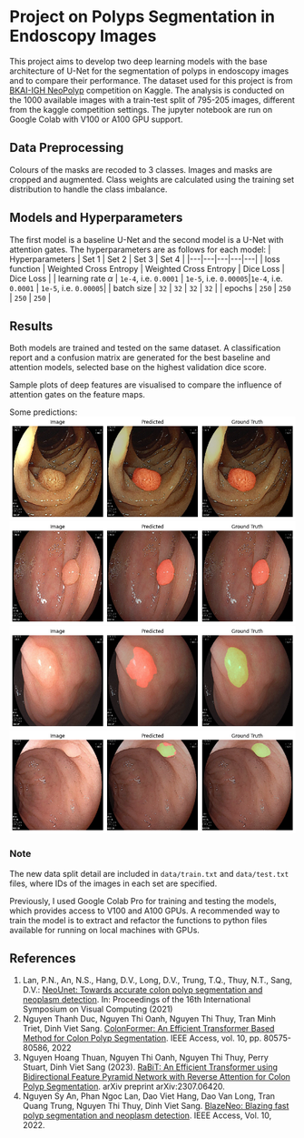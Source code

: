 # Project on Polyps Segmentation in Endoscopy Images

This project aims to develop two deep learning models with the base architecture of U-Net for the segmentation of polyps in endoscopy images and to compare their performance. The dataset used for this project is from [BKAI-IGH NeoPolyp](https://www.kaggle.com/c/bkai-igh-neopolyp/) competition on Kaggle. The analysis is conducted on the 1000 available images with a train-test split of 795-205 images, different from the kaggle competition settings. The jupyter notebook are run on Google Colab with V100 or A100 GPU support.

## Data Preprocessing
Colours of the masks are recoded to 3 classes. Images and masks are cropped and augmented. Class weights are calculated using the training set distribution to handle the class imbalance.

## Models and Hyperparameters
The first model is a baseline U-Net and the second model is a U-Net with attention gates. The hyperparameters are as follows for each model:
| Hyperparameters | Set 1 | Set 2 | Set 3 | Set 4 |
|---|---|---|---|---|
| loss function | Weighted Cross Entropy |  Weighted Cross Entropy | Dice Loss | Dice Loss |
| learning rate $\alpha$ | `1e-4`, i.e. `0.0001` | `1e-5`, i.e. `0.00005`|`1e-4`, i.e. `0.0001` | `1e-5`, i.e. `0.00005`|
| batch size | `32` | `32` | `32` | `32` |
| epochs | `250` | `250` | `250` | `250` |

## Results
Both models are trained and tested on the same dataset. A classification report and a confusion matrix are generated for the best baseline and attention models, selected base on the highest validation dice score.

Sample plots of deep features are visualised to compare the influence of attention gates on the feature maps.

Some predictions:
![Good Predictions](./output/good_predictions.png)
![Good Predictions](./output/good_predictions_2.png)
![Bad Predictions](./output/bad_predictions.png)
![OK Predictions](./output/ok_predictions.png)

### Note
The new data split detail are included in `data/train.txt` and `data/test.txt` files, where IDs of the images in each set are specified.

Previously, I used Google Colab Pro for training and testing the models, which provides access to V100 and A100 GPUs. A recommended way to train the model is to extract and refactor the functions to python files available for running on local machines with GPUs.



## References
1. Lan, P.N., An, N.S., Hang, D.V., Long, D.V., Trung, T.Q., Thuy, N.T., Sang, D.V.: [NeoUnet: Towards accurate colon polyp segmentation and neoplasm detection](https://link.springer.com/chapter/10.1007/978-3-030-90436-4_2). In: Proceedings of the 16th International Symposium on Visual Computing (2021)
2. Nguyen Thanh Duc, Nguyen Thi Oanh, Nguyen Thi Thuy, Tran Minh Triet, Dinh Viet Sang. [ColonFormer: An Efficient Transformer Based Method for Colon Polyp Segmentation](https://ieeexplore.ieee.org/document/9845389). IEEE Access, vol. 10, pp. 80575-80586, 2022
3. Nguyen Hoang Thuan, Nguyen Thi Oanh, Nguyen Thi Thuy, Perry Stuart, Dinh Viet Sang (2023). [RaBiT: An Efficient Transformer using Bidirectional Feature Pyramid Network with Reverse Attention for Colon Polyp Segmentation](https://arxiv.org/abs/2307.06420). arXiv preprint arXiv:2307.06420.
4. Nguyen Sy An, Phan Ngoc Lan, Dao Viet Hang, Dao Van Long, Tran Quang Trung, Nguyen Thi Thuy, Dinh Viet Sang. [BlazeNeo: Blazing fast polyp segmentation and neoplasm detection](https://ieeexplore.ieee.org/document/9759450). IEEE Access, Vol. 10, 2022.
